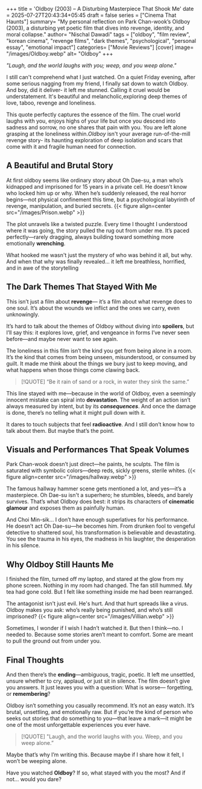+++
title = 'Oldboy (2003) – A Disturbing Masterpiece That Shook Me'
date = 2025-07-27T20:43:34+05:45
draft = false
series = ["Cinema That Haunts"]
summary= "My personal reflection on Park Chan-wook’s Oldboy (2003), a disturbing yet poetic film that dives into revenge, identity, and moral collapse."
author= "Nischal Dawadi"
tags = ["oldboy", "film review", "korean cinema", "revenge films", "dark themes", "psychological", "personal essay", "emotional impact"]
categories= ["Movie Reviews"]
[cover]
    image= "/images/Oldboy.webp"
    alt= "Oldboy"
+++

*"Laugh, and the world laughs with you; weep, and you weep alone."*

I still can't comprehend what I just watched. On a quiet Friday evening, after some serious nagging from my friend, I finally sat down to watch Oldboy. And boy, did it deliver- it left me stunned. Calling it cruel would be understatement. It's beautiful and melancholic,exploring deep themes of love, taboo, revenge and loneliness.

This quote perfectly captures the essence of the film. The cruel world laughs with you, enjoys highs of your life but once you descend into sadness and sorrow, no one shares that pain with you. You are left alone  grasping at the loneliness within.*Oldboy* isn't your average run-of-the-mill revenge story- its haunting exploration of deep isolation and scars that come with it and fragile human need for connection.

## A Beautiful and Brutal Story

At first oldboy seems like ordinary story about Oh Dae-su, a man who’s kidnapped and imprisoned for 15 years in a private cell. He doesn’t know who locked him up or why. When he’s suddenly released, the real horror begins—not physical confinement this time, but a psychological labyrinth of revenge, manipulation, and buried secrets.
{{< figure align=center src="/images/Prison.webp" >}}

The plot unravels like a twisted puzzle. Every time I thought I understood where it was going, the story pulled the rug out from under me. It’s paced perfectly—rarely dragging, always building toward something more emotionally **wrenching**.

What hooked me wasn't just the mystery of who was behind it all, but why. And when that why was finally revealed… it left me breathless, horrified, and in awe of the storytelling

## The Dark Themes That Stayed With Me

This isn’t just a film about **revenge**— it’s a film about what revenge does to one soul. It’s about the wounds we inflict and the ones we carry, even unknowingly.

It’s hard to talk about the themes of Oldboy without diving into **spoilers**, but I’ll say this: it explores love, grief, and vengeance in forms I’ve never seen before—and maybe never want to see again.

The loneliness in this film isn’t the kind you get from being alone in a room. It’s the kind that comes from being unseen, misunderstood, or consumed by guilt. It made me think about the things we bury just to keep moving, and what happens when those things come clawing back.

>[!QUOTE]
>“Be it rain of sand or a rock, in water they sink the same.”

This line stayed with me—because in the world of Oldboy, even a seemingly innocent mistake can spiral into **devastation**. The weight of an action isn’t always measured by intent, but by its ***consequences***. And once the damage is done, there’s no telling what it might pull down with it.

It dares to touch subjects that feel **radioactive**. And I still don’t know how to talk about them. But maybe that’s the point.

## Visuals and Performances That Speak Volumes

Park Chan-wook doesn’t just direct—he paints, he sculpts. The film is saturated with symbolic colors—deep reds, sickly greens, sterile whites. 
{{< figure align=center src="/images/hallway.webp" >}}

The famous hallway hammer scene gets mentioned a lot, and yes—it’s a masterpiece. Oh Dae-su isn't a superhero; he stumbles, bleeds, and barely survives. That’s what Oldboy does best: it strips its characters of **cinematic glamour** and exposes them as painfully human.

And Choi Min-sik… I don’t have enough superlatives for his performance. He doesn’t act Oh Dae-su—he becomes him. From drunken fool to vengeful detective to shattered soul, his transformation is believable and devastating. You see the trauma in his eyes, the madness in his laughter, the desperation in his silence.

## Why Oldboy Still Haunts Me

I finished the film, turned off my laptop, and stared at the glow from my phone screen. Nothing in my room had changed. The fan still hummed. My tea had gone cold. But I felt like something inside me had been rearranged.

The antagonist isn't just evil. He's hurt. And that hurt spreads like a virus. Oldboy makes you ask: who’s really being punished, and who’s still imprisoned?
{{< figure align=center src="/images/Villian.webp" >}}



Sometimes, I wonder if I wish I hadn’t watched it. But then I think—no. I needed to. Because some stories aren’t meant to comfort. Some are meant to pull the ground out from under you.


## Final Thoughts

And then there’s the **ending**—ambiguous, tragic, poetic. It left me unsettled, unsure whether to cry, applaud, or just sit in silence. The film doesn’t give you answers. It just leaves you with a question: What is worse— forgetting, or **remembering**?

Oldboy isn’t something you casually recommend. It’s not an easy watch. It’s brutal, unsettling, and emotionally raw. But if you’re the kind of person who seeks out stories that do something to you—that leave a mark—it might be one of the most unforgettable experiences you ever have.

>[!QUOTE]
 > "Laugh, and the world laughs with you. Weep, and you weep alone.”

Maybe that’s why I’m writing this. Because maybe if I share how it felt, I won’t be weeping alone.

Have you watched **Oldboy**? If so, what stayed with you the most?
And if not… would you dare?